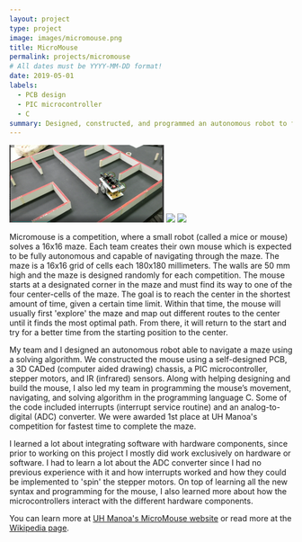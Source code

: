 ```yaml
---
layout: project
type: project
image: images/micromouse.png
title: MicroMouse
permalink: projects/micromouse
# All dates must be YYYY-MM-DD format!
date: 2019-05-01
labels:
  - PCB design
  - PIC microcontroller
  - C
summary: Designed, constructed, and programmed an autonomous robot to find the center of a maze (awarded 1st place at UH Manoa competition for fastest time).
---
```


<div class="ui small rounded images">
  <img class="ui image" src="../images/mmMaze.png">
  <img class="ui image" src="../images/mmBoard.png">
  <img class="ui image" src="../images/mmMouse.png">
</div>

Micromouse is a competition, where a small robot (called a mice or mouse) solves a 16x16 maze.  Each team creates their own mouse which is expected to be fully autonomous and capable of navigating through the maze.  The maze is a 16x16 grid of cells each 180x180 millimeters.  The walls are 50 mm high and the maze is designed randomly for each competition.  The mouse starts at a designated corner in the maze and must find its way to one of the four center-cells of the maze.  The goal is to reach the center in the shortest amount of time, given a certain time limit.  Within that time, the mouse will usually first 'explore' the maze and map out different routes to the center until it finds the most optimal path.  From there, it will return to the start and try for a better time from the starting position to the center.

My team and I designed an autonomous robot able to navigate a maze using a solving algorithm. We constructed the mouse using a self-designed PCB, a 3D CADed (computer aided drawing) chassis, a PIC microcontroller, stepper motors, and IR (infrared) sensors. Along with helping designing and build the mouse, I also led my team in programming the mouse’s movement, navigating, and solving algorithm in the programming language C.  Some of the code included interrupts (interrupt service routine) and an analog-to-digital (ADC) converter. We were awarded 1st place at UH Manoa's competition for fastest time to complete the maze.

I learned a lot about integrating software with hardware components, since prior to working on this project I mostly did work exclusively on hardware or software.  I had to learn a lot about the ADC converter since I had no previous experience with it and how interrupts worked and how they could be implemented to 'spin' the stepper motors.  On top of learning all the new syntax and programming for the mouse, I also learned more about how the microcontrollers interact with the different hardware components.  

You can learn more at [UH Manoa's MicroMouse website](http://ee.hawaii.edu/student/project.php?stc=1&pco=1&pro=22) or read more at the [Wikipedia page](https://en.wikipedia.org/wiki/Micromouse).
